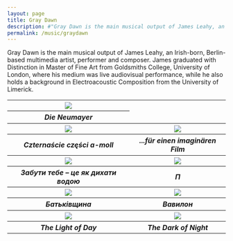 ```yaml
---
layout: page
title: Gray Dawn
description: #"Gray Dawn is the main musical output of James Leahy, an Irish-born, Berlin-based multimedia artist, performer and composer."
permalink: /music/graydawn
---
```


Gray Dawn is the main musical output of James Leahy, an Irish-born, Berlin-based multimedia artist, performer and composer. James  graduated with Distinction in Master of Fine Art from Goldsmiths College, University of London, where his medium was live audiovisual performance, while he also holds a background in Electroacoustic Composition from the University of Limerick.

<table style="width:100%" height="100%" cellspacing="5" cellpadding="0">
  <tr>
    <th><a href="die-neumayer.html"><img src="https://f4.bcbits.com/img/a2572849150_16.jpg" style="width:50% height:25%"></a></th>
  </tr>
  <tr>
    <th align="center"><b><i>Die Neumayer</i></b></th>
  </tr>
  <tr>
    <th><a href="czternascie-czeci-a-moll.html"><img src="https://f4.bcbits.com/img/a2617889452_16.jpg" style="width:50% height:25%"></a></th>
    <th><a href="fur-einen-imaginaren-film.html"><img src="https://f4.bcbits.com/img/a1243378386_16.jpg" style="width:50% height:25%"></a></th>
  </tr>
  <tr>
    <th align="center"><b><i>Czternaście części a​-​moll</i></b></th>
    <th align="center"><b><i>.​.​.​für einen imaginären Film</i></b></th>
  </tr>
  <tr></tr>
  <tr>
    <th><a href="zabity-tebe-tse-jak-dihaty-vodoju.html"><img src="https://f4.bcbits.com/img/a1049691118_16.jpg" style="width:50% height:25%"></a></th>
    <th><a href="pi.html"><img src="https://f4.bcbits.com/img/a3851325714_16.jpg" style="width:50% height:25%"></a></th>
  </tr>
  <tr>
    <th align="center"><b><i>Забути тебе – це як дихати водою</i></b></th>
    <th align="center"><b><i>П</i></b></th>
  </tr>
  <tr></tr>
  <tr>
    <th><a href="batkivshchyna.html"><img src="https://f4.bcbits.com/img/a2519726181_16.jpg" style="width:50% height:25%"></a></th>
    <th><a href="vavilon.html"><img src="https://f4.bcbits.com/img/a1510708443_16.jpg" style="width:50% height:25%"></a></th>
  </tr>
  <tr>
    <th align="center"><b><i>Батьківщина</i></b></th>
    <th align="center"><b><i>Вавилон</i></b></th>
  </tr>
  <tr></tr>
  <tr>
    <th><a href="the-light-of-day.html"><img src="https://f4.bcbits.com/img/a0847593227_16.jpg" style="width:50% height:25%"></a></th>
    <th><a href="the-dark-of-night.html"><img src="https://f4.bcbits.com/img/a3503162987_16.jpg" style="width:50% height:25%"></a></th>
  </tr>
  <tr>
    <th align="center"><b><i>The Light of Day</i></b></th>
    <th align="center"><b><i>The Dark of Night</i></b></th>
  </tr>
  <tr></tr>
</table>
<p></p>
